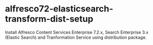# alfresco72-elasticsearch-transform-dist-setup

Install Alfresco Content Services Enterprise 7.2.x, Search Enterprise 3.x (Elastic Search) and Tranformation Service using distribution package.
